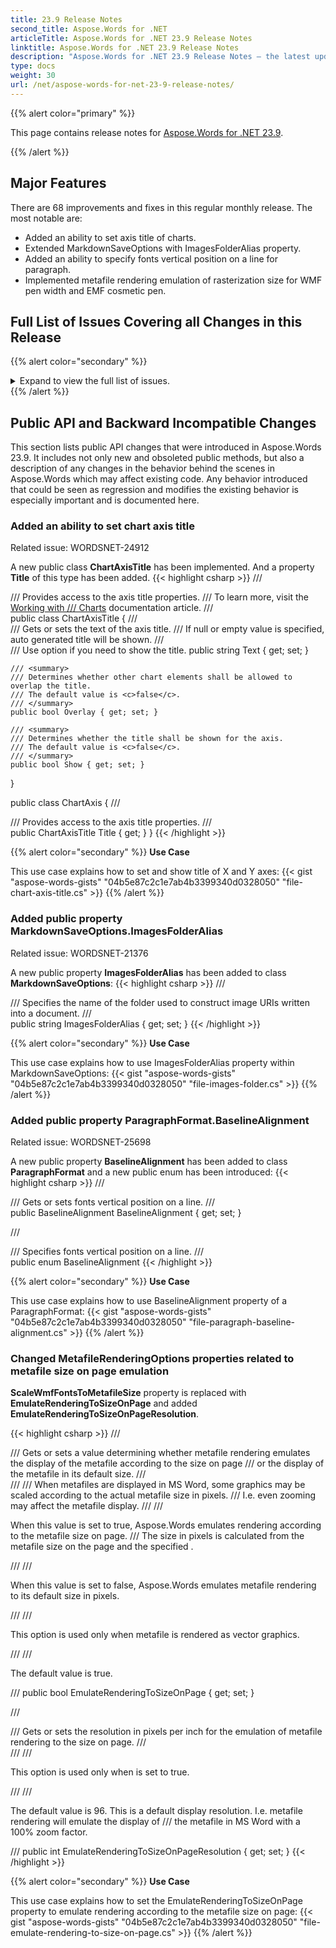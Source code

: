 ```yaml
---
title: 23.9 Release Notes
second_title: Aspose.Words for .NET
articleTitle: Aspose.Words for .NET 23.9 Release Notes
linktitle: Aspose.Words for .NET 23.9 Release Notes
description: "Aspose.Words for .NET 23.9 Release Notes – the latest updates and fixes."
type: docs
weight: 30
url: /net/aspose-words-for-net-23-9-release-notes/
---
```


{{% alert color="primary" %}}

This page contains release notes for [Aspose.Words for .NET 23.9](https://www.nuget.org/packages/Aspose.Words/23.9.0).

{{% /alert %}}

## Major Features

There are 68 improvements and fixes in this regular monthly release. The most notable are:

- Added an ability to set axis title of charts.
- Extended MarkdownSaveOptions with ImagesFolderAlias property.
- Added an ability to specify fonts vertical position on a line for paragraph.
- Implemented metafile rendering emulation of rasterization size for WMF pen width and EMF cosmetic pen.

## Full List of Issues Covering all Changes in this Release

{{% alert color="secondary" %}}
<details><summary>Expand to view the full list of issues.</summary>

|Key|Summary|Category|
| :- | :- | :- |
|WORDSNET-24397|Allow getting styleId value form Style|New Feature
|WORDSNET-21376|Support MarkdownSaveOptions.ImagesFolderAlias|New Feature
|WORDSNET-24912|Support chart axis title in API|New Feature
|WORDSNET-24672|Axis title support|New Feature
|WORDSNET-13933|Add feature to set Axis Title of Chart|New Feature
|WORDSNET-14201|Support paragraph's property Automatically Adjust Right Indent When Using Document Grid|New Feature
|WORDSNET-25755|LINQ Reporting Engine - Treat a variable initialized upon a missing member as a missing member|New Feature
|WORDSNET-25403|Consider moving to SkiaSharp 2.88.3 |New Feature
|WORDSNET-14300|None of the table lines are being printed on the TIFF image and incorrect table layout|New Feature
|WORDSNET-22157|Text is Shifted up to Previous Page in output PDF|Enhancement
|WORDSNET-14298|Table lines are not printed on the TIFF image|Enhancement
|WORDSNET-25778|Content is shown incorrectly after report building and converting to PDF|Enhancement
|WORDSNET-25801|Text outline format is lost on CHM loading|Bug
|WORDSNET-25808|Invalid license signature error message when a license is applied|Bug
|WORDSNET-25829|FileCorruptedException is thrown upon loading DOCX document|Bug
|WORDSNET-25757|DOCX to MD: Ticks not converted correctly|Bug
|WORDSNET-25812|Content appears on the wrong page in AW layout|Bug
|WORDSNET-25724|Incorrect paragraph border position|Bug
|WORDSNET-25791|OutOfMemoryException on rendering to PDF|Bug
|WORDSNET-25680|DOCX to PDF: different chart label|Bug
|WORDSNET-25588|Text is not matched when FindWholeWordsOnly is enabled|Bug
|WORDSNET-25698|Make ParagraphFormat.BaselineAlignment public|Bug
|WORDSNET-23746|Markdown document with a SVG image embedded as a data URL is imported as plain text|Bug
|WORDSNET-25784|Zero-width joiner is not rendered correctly when exporting Word document to PDF|Bug
|WORDSNET-25797|REF filed is rendered/updated incorrectly when saving to PDF|Bug
|WORDSNET-25270|Exception loading rtf file|Bug
|WORDSNET-25811|Date SDT has incorrect value after comparing documents.|Bug
|WORDSNET-25716|Leading spaces for the Code 128 font are rendered incorrectly|Bug
|WORDSNET-25741|DOCX merging issue|Bug
|WORDSNET-25766|Page numbers in TOC is incorrect after rendering|Bug
|WORDSNET-25806|Form field font is changed after open/save document as RTF and further rendering to PDF|Bug
|WORDSNET-25817|Performance degradation of AppendDocument method after 23.8 version|Bug
|WORDSNET-25756|InvalidCastException is thrown while comparing documents|Bug
|WORDSNET-16656|EMF cosmetic pen to vector graphics rendering - pictures render incorrectly in PDF|Bug
|WORDSNET-24935|Dashed line is rendered with too small step in metafile|Bug
|WORDSNET-21705|Text is moved to the previous page after DOCX to PDF conversion |Bug
|WORDSNET-25718|Shape is moved to previous page and overlaps content|Bug
|WORDSNET-25431|DOC to PDF: Image is clipped on conversion|Bug
|WORDSNET-25488|The size of radical sign according to the font size of the first MathElement|Bug
|WORDSNET-25717|Incorrect height calculation of the function if it is part of complex math element|Bug
|WORDSNET-25528|FileCorruptedException is thrown upon loading HTML document when BlockImportMode.Preserve is used|Bug
|WORDSNET-25234|Double underline looks like a single bold underline in HtmlFixed or PDF|Bug
|WORDSNET-25565|The exception is thrown when comparing documents|Bug
|WORDSNET-25730|Excel spreadsheet OLE object extracted from DOC cannot be opened|Bug
|WORDSNET-25773|NullReferenceException on conversion to PDF|Bug
|WORDSNET-25780|IndexOutOfRangeException is thrown on conversion to PDF|Bug
|WORDSNET-24985|Textbox is missing on the first page after import|Bug
|WORDSNET-24430|Artifacts appears after rendering document to PDF with SkiaSharp 2.88.0|Bug
|WORDSNET-24070|Incorrect rendering document to PDF|Bug
|WORDSNET-25774|Line AutoShape is rendered thinner|Bug
|WORDSNET-25790|Aspose.Words 23.8 - evaluation message added if metered license applied|Bug
|WORDSNET-25725|Document.UpdateFields() throws 'Invalid document model. Operation can not be completed.'|Bug
|WORDSNET-25796|Missing characters after converting PDF to DOCX|Bug
|WORDSNET-25794|Metered license not expired but watermark is shown|Bug
|WORDSNET-25792|The size of "Sigma" and "Pi" signs is incorrect in "stretch" mode of the N-ary function|Bug
|WORDSNET-25739|Transparent page background does not work in EMF using AW EMF renderer|Bug
|WORDSNET-25754|Fonts are substituted even when they are availabe in the fonts folder|Bug
|WORDSNET-24524|Incorrect rendering of the radical sign|Bug
|WORDSNET-21905|Extra memory consumption for metafiles|Bug
|WORDSNET-25732|Font size is changed after converting PDF to DOCX|Bug
|WORDSNET-25682|DML shape is not detected as a watermark by Aspose.Words|Bug
|WORDSNET-25584|InvalidOperationException is thrown when remove hidden bookmark|Bug
|WORDSNET-24600|List type is changed after appending documents|Bug
|WORDSNET-25759|Inaccurate header export when converting RTF to HTML|Bug
|WORDSNET-24612|Font in footer is changed after appending document with KeepSourceFormatting|Bug
|WORDSNET-24110|Image is lost upon rendering document on Alpine Linux|Bug
|WORDSNET-25764|Inline shape is not clipped by the container table cell on conversion to PDF|Bug
|WORDSNET-25795|Unexpected font in output PDF|Bug
</details>
{{% /alert %}}

## Public API and Backward Incompatible Changes

This section lists public API changes that were introduced in Aspose.Words 23.9. It includes not only new and obsoleted public methods, but also a description of any changes in the behavior behind the scenes in Aspose.Words which may affect existing code. Any behavior introduced that could be seen as regression and modifies the existing behavior is especially important and is documented here.

### Added an ability to set chart axis title

Related issue: WORDSNET-24912

A new public class **ChartAxisTitle** has been implemented. And a property **Title** of this type has been added.
{{< highlight csharp >}}
/// <summary>
/// Provides access to the axis title properties.
/// To learn more, visit the <a href="https://docs.aspose.com/words/net/working-with-charts/">Working with
/// Charts</a> documentation article.
/// </summary>
public class ChartAxisTitle
{
    /// <summary>
    /// Gets or sets the text of the axis title.
    /// If <c>null</c> or empty value is specified, auto generated title will be shown.
    /// </summary>
    /// <remarks>Use <see cref="Show"/> option if you need to show the title.</remarks>
    public string Text { get; set; }

    /// <summary>
    /// Determines whether other chart elements shall be allowed to overlap the title.
    /// The default value is <c>false</c>.
    /// </summary>
    public bool Overlay { get; set; }

    /// <summary>
    /// Determines whether the title shall be shown for the axis.
    /// The default value is <c>false</c>.
    /// </summary>
    public bool Show { get; set; }
}

public class ChartAxis
{
    /// <summary>
    /// Provides access to the axis title properties.
    /// </summary>
    public ChartAxisTitle Title { get; }
}
{{< /highlight >}}

{{% alert color="secondary" %}}
**Use Case**

This use case explains how to set and show title of X and Y axes:
{{< gist "aspose-words-gists" "04b5e87c2c1e7ab4b3399340d0328050" "file-chart-axis-title.cs" >}}
{{% /alert %}}

### Added public property MarkdownSaveOptions.ImagesFolderAlias

Related issue: WORDSNET-21376

A new public property **ImagesFolderAlias** has been added to class **MarkdownSaveOptions**:
{{< highlight csharp >}}
/// <summary>
/// Specifies the name of the folder used to construct image URIs written into a document.
/// </summary>
public string ImagesFolderAlias { get; set; }
{{< /highlight >}}

{{% alert color="secondary" %}}
**Use Case**

This use case explains how to use ImagesFolderAlias property within MarkdownSaveOptions:
{{< gist "aspose-words-gists" "04b5e87c2c1e7ab4b3399340d0328050" "file-images-folder.cs" >}}
{{% /alert %}}

### Added public property ParagraphFormat.BaselineAlignment

Related issue: WORDSNET-25698

A new public property **BaselineAlignment** has been added to class **ParagraphFormat** and a new public enum has been introduced:
{{< highlight csharp >}}
/// <summary>
/// Gets or sets fonts vertical position on a line.
/// </summary>
public BaselineAlignment BaselineAlignment { get; set; }

/// <summary>
/// Specifies fonts vertical position on a line.
/// </summary>
public enum BaselineAlignment
{{< /highlight >}}

{{% alert color="secondary" %}}
**Use Case**

This use case explains how to use BaselineAlignment property of a ParagraphFormat:
{{< gist "aspose-words-gists" "04b5e87c2c1e7ab4b3399340d0328050" "file-paragraph-baseline-alignment.cs" >}}
{{% /alert %}}

### Changed MetafileRenderingOptions properties related to metafile size on page emulation

**ScaleWmfFontsToMetafileSize** property is replaced with **EmulateRenderingToSizeOnPage** and added **EmulateRenderingToSizeOnPageResolution**.

{{< highlight csharp >}}
/// <summary>
/// Gets or sets a value determining whether metafile rendering emulates the display of the metafile according to the size on page
/// or the display of the metafile in its default size.
/// </summary>
/// <remarks>
/// <para>When metafiles are displayed in MS Word, some graphics may be scaled according to the actual metafile size in pixels.
/// I.e. even zooming may affect the metafile display.</para>
///
/// <p>When this value is set to <c>true</c>, Aspose.Words emulates rendering according to the metafile size on page.
/// The size in pixels is calculated from the metafile size on the page and the specified <see cref="EmulateRenderingToSizeOnPageResolution"/>.</p>
///
/// <p>When this value is set to <c>false</c>, Aspose.Words emulates metafile rendering to its default size in pixels.</p>
///
/// <p>This option is used only when metafile is rendered as vector graphics.</p>
///
/// <p>The default value is <c>true</c>.</p>
/// </remarks>
public bool EmulateRenderingToSizeOnPage { get; set; }

/// <summary>
/// Gets or sets the resolution in pixels per inch for the emulation of metafile rendering to the size on page.
/// </summary>
/// <remarks>
/// <p>This option is used only when <see cref="EmulateRenderingToSizeOnPage"/> is set to <c>true</c>.</p>
///
/// <p>The default value is 96. This is a default display resolution. I.e. metafile rendering will emulate the display of
/// the metafile in MS Word with a 100% zoom factor.</p>
/// </remarks>
public int EmulateRenderingToSizeOnPageResolution { get; set; }
{{< /highlight >}}

{{% alert color="secondary" %}}
**Use Case**

This use case explains how to set the EmulateRenderingToSizeOnPage property to emulate rendering according to the metafile size on page:
{{< gist "aspose-words-gists" "04b5e87c2c1e7ab4b3399340d0328050" "file-emulate-rendering-to-size-on-page.cs" >}}
{{% /alert %}}